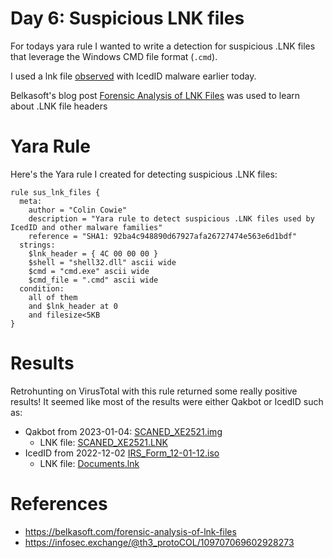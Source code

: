 # Day 6: Suspicious LNK files

For todays yara rule I wanted to write a detection for suspicious .LNK files that leverage the Windows CMD file format (`.cmd`). 

I used a lnk file [observed](https://infosec.exchange/@th3_protoCOL/109707069602928273) with IcedID malware earlier today. 

Belkasoft's blog post [Forensic Analysis of LNK Files](https://belkasoft.com/forensic-analysis-of-lnk-files) was used to learn about .LNK file headers
 
# Yara Rule

Here's the Yara rule I created for detecting suspicious .LNK files:

```
rule sus_lnk_files {
  meta:
    author = "Colin Cowie"
    description = "Yara rule to detect suspicious .LNK files used by IcedID and other malware families"
    reference = "SHA1: 92ba4c948890d67927afa26727474e563e6d1bdf"
  strings:
    $lnk_header = { 4C 00 00 00 }
    $shell = "shell32.dll" ascii wide
    $cmd = "cmd.exe" ascii wide
    $cmd_file = ".cmd" ascii wide
  condition:  
	all of them
    and $lnk_header at 0
    and filesize<5KB
}

```

# Results
Retrohunting on VirusTotal with this rule returned some really positive results! It seemed like most of the results were either Qakbot or IcedID such as:

- Qakbot from 2023-01-04: [SCANED_XE2521.img](https://www.virustotal.com/gui/file/26a03f5e0142c4740dfeb50df8243d286b8bfe8e2ab1ccd7567822be0af66bba/telemetry)
  - LNK file: [SCANED_XE2521.LNK](https://www.virustotal.com/gui/file/26a03f5e0142c4740dfeb50df8243d286b8bfe8e2ab1ccd7567822be0af66bba/relations)
- IcedID  from 2022-12-02 [IRS_Form_12-01-12.iso](https://www.virustotal.com/gui/file/f02bf2bf50793a0d2bc4817000dc820bcff6f83d813957795736246b3b90642a/relations)
  - LNK file: [Documents.lnk](https://www.virustotal.com/gui/file/719841518c8ea09e8ae5ef27eaf3f70184e22ef3acb118b4cf454f8984ee9528)


# References
- https://belkasoft.com/forensic-analysis-of-lnk-files
- https://infosec.exchange/@th3_protoCOL/109707069602928273
